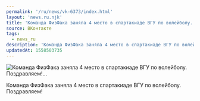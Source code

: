 ```yaml
---
permalink: '/ru/news/vk-6373/index.html'
layout: 'news.ru.njk'
title: 'Команда ФизФака заняла 4 место в спартакиаде ВГУ по волейболу. Поздравляем!…'
source: ВКонтакте
tags:
  - news_ru
description: 'Команда ФизФака заняла 4 место в спартакиаде ВГУ по волейболу. Поздравляем!…'
updatedAt: 1558503735
---
```

![Команда ФизФака заняла 4 место в спартакиаде ВГУ по волейболу. Поздравляем!…](https://sun9-47.userapi.com/impf/c849324/v849324712/19016f/QL1So_Ud0d0.jpg?size=1280x832&quality=96&sign=886e65ea9dae307e5ca0f731a70623e0&c_uniq_tag=sS5LO3gdNEgXPR3cI-hj4WNEovwSn-MM9lgjkwhSzrc&type=album)

Команда ФизФака заняла 4 место в спартакиаде ВГУ по волейболу. Поздравляем!
